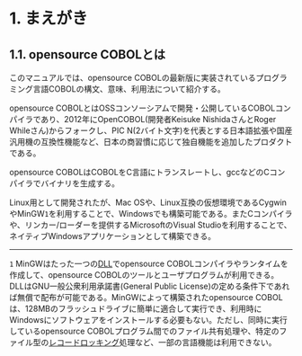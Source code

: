 # 1. まえがき

## 1.1. opensource COBOLとは

このマニュアルでは、opensource COBOLの最新版に実装されているプログラミング言語COBOLの構文、意味、利用法について紹介する。

opensource COBOLとはOSSコンソーシアムで開発・公開しているCOBOLコンパイラであり、2012年にOpenCOBOL(開発者Keisuke NishidaさんとRoger Whileさん)からフォークし、PIC N(2バイト文字)を代表とする日本語拡張や国産汎用機の互換性機能など、日本の商習慣に応じて独自機能を追加したプロダクトである。

opensource COBOLはCOBOLをC言語にトランスレートし、gccなどのCコンパイラでバイナリを生成する。

Linux用として開発されたが、Mac OSや、Linux互換の仮想環境であるCygwinやMinGW`1`を利用することで、Windowsでも構築可能である。またCコンパイラや、リンカー/ローダーを提供するMicrosoftのVisual Studioを利用することで、ネイティブWindowsアプリケーションとして構築できる。

---
`1` MinGWはたった一つの<u>DLL</u>でopensource COBOLコンパイラやランタイムを作成して、opensource COBOLのツールとユーザプログラムが利用できる。DLLはGNU一般公衆利用承諾書(General Public License)の定める条件下であれば無償で配布が可能である。MinGWによって構築されたopensource COBOLは、128MBのフラッシュドライブに簡単に適合して実行でき、利用時にWindowsにソフトウェアをインストールする必要もない。ただし、同時に実行しているopensource COBOLプログラム間でのファイル共有処理や、特定のファイル型の<u>レコードロッキング</u>処理など、一部の言語機能は利用できない。

